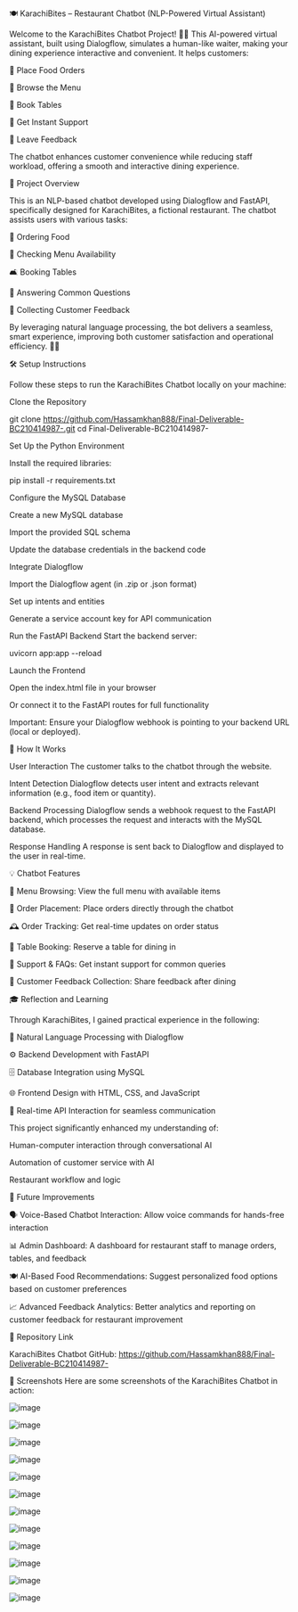 🍽️ KarachiBites – Restaurant Chatbot (NLP-Powered Virtual Assistant)

Welcome to the KarachiBites Chatbot Project! 🍔✨
This AI-powered virtual assistant, built using Dialogflow, simulates a human-like waiter, making your dining experience interactive and convenient. It helps customers:

🥡 Place Food Orders

🍴 Browse the Menu

📅 Book Tables

💬 Get Instant Support

📝 Leave Feedback

The chatbot enhances customer convenience while reducing staff workload, offering a smooth and interactive dining experience.

🚀 Project Overview

This is an NLP-based chatbot developed using Dialogflow and FastAPI, specifically designed for KarachiBites, a fictional restaurant. The chatbot assists users with various tasks:

🍔 Ordering Food

📜 Checking Menu Availability

🛋️ Booking Tables

🤖 Answering Common Questions

📝 Collecting Customer Feedback

By leveraging natural language processing, the bot delivers a seamless, smart experience, improving both customer satisfaction and operational efficiency. 🧠💡


🛠️ Setup Instructions

Follow these steps to run the KarachiBites Chatbot locally on your machine:

Clone the Repository

git clone https://github.com/Hassamkhan888/Final-Deliverable-BC210414987-.git
cd Final-Deliverable-BC210414987-


Set Up the Python Environment

Install the required libraries:

pip install -r requirements.txt


Configure the MySQL Database

Create a new MySQL database

Import the provided SQL schema

Update the database credentials in the backend code

Integrate Dialogflow

Import the Dialogflow agent (in .zip or .json format)

Set up intents and entities

Generate a service account key for API communication

Run the FastAPI Backend
Start the backend server:

uvicorn app:app --reload

Launch the Frontend

Open the index.html file in your browser

Or connect it to the FastAPI routes for full functionality

Important: Ensure your Dialogflow webhook is pointing to your backend URL (local or deployed).

🧠 How It Works

User Interaction
The customer talks to the chatbot through the website.

Intent Detection
Dialogflow detects user intent and extracts relevant information (e.g., food item or quantity).

Backend Processing
Dialogflow sends a webhook request to the FastAPI backend, which processes the request and interacts with the MySQL database.

Response Handling
A response is sent back to Dialogflow and displayed to the user in real-time.

💡 Chatbot Features

🍔 Menu Browsing: View the full menu with available items

🥡 Order Placement: Place orders directly through the chatbot

🕰️ Order Tracking: Get real-time updates on order status

📅 Table Booking: Reserve a table for dining in

🤖 Support & FAQs: Get instant support for common queries

📝 Customer Feedback Collection: Share feedback after dining

🎓 Reflection and Learning

Through KarachiBites, I gained practical experience in the following:

🤖 Natural Language Processing with Dialogflow

⚙️ Backend Development with FastAPI

🗄️ Database Integration using MySQL

🌐 Frontend Design with HTML, CSS, and JavaScript

🔄 Real-time API Interaction for seamless communication

This project significantly enhanced my understanding of:

Human-computer interaction through conversational AI

Automation of customer service with AI

Restaurant workflow and logic

🔮 Future Improvements

🗣️ Voice-Based Chatbot Interaction: Allow voice commands for hands-free interaction

📊 Admin Dashboard: A dashboard for restaurant staff to manage orders, tables, and feedback

🍽️ AI-Based Food Recommendations: Suggest personalized food options based on customer preferences

📈 Advanced Feedback Analytics: Better analytics and reporting on customer feedback for restaurant improvement

📌 Repository Link

KarachiBites Chatbot GitHub: https://github.com/Hassamkhan888/Final-Deliverable-BC210414987-

📸 Screenshots
Here are some screenshots of the KarachiBites Chatbot in action:

![image](https://github.com/user-attachments/assets/538ebfee-921c-418f-a96c-2e0b0ecb518c)

![image](https://github.com/user-attachments/assets/9852da2e-a764-4aa9-9e9f-af460b216b57)

![image](https://github.com/user-attachments/assets/cfb9df72-6a14-44d6-a2fc-c91f87ba144f)

![image](https://github.com/user-attachments/assets/0169711c-8ffb-44ac-8290-4f7732890586)

![image](https://github.com/user-attachments/assets/964c5ea3-be8a-4419-9184-3bd280bde0fc)

![image](https://github.com/user-attachments/assets/5231384c-420f-42b0-85fc-3cf13fcd67b5)

![image](https://github.com/user-attachments/assets/df8f69aa-6768-4b88-8931-fe5ea231c67d)

![image](https://github.com/user-attachments/assets/b3538d2f-27b9-4fe6-90e7-e5abe163993b)

![image](https://github.com/user-attachments/assets/46522216-9bc6-4b47-88bb-d1795eab6baa)

![image](https://github.com/user-attachments/assets/fd8524a4-46a1-4718-abc1-80ab8d1abd95)

![image](https://github.com/user-attachments/assets/c6490aae-c495-46e7-8285-1359116a1546)

![image](https://github.com/user-attachments/assets/106c9aad-548a-4ac9-894b-ff85d68cdad9)











